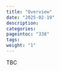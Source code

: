 ```yaml
---
title: "Overview"
date: "2025-02-19"
description:
categories:
pageintoc: "338"
tags:
weight: "1"
---
```


<a id="overview-dell-opennebula-onprem-cloud-solution"></a>

<!--# Overview -->

TBC
